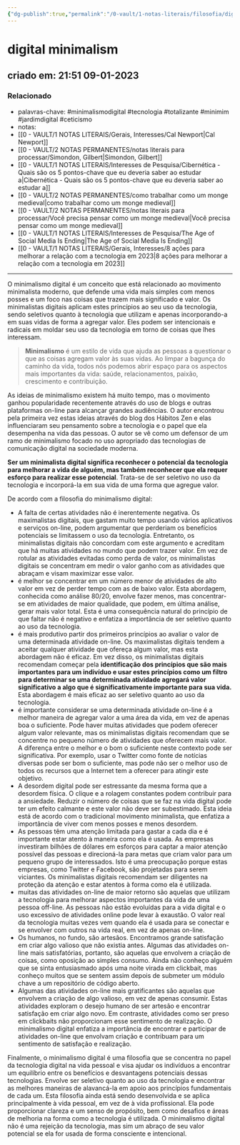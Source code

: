 ```yaml
---
{"dg-publish":true,"permalink":"/0-vault/1-notas-literais/filosofia/digital-minimalism/","tags":["permanente","minimalismodigital","tecnologia","totalizante","minimim","jardimdigital","ceticismo"],"dgHomeLink":true,"dgShowLocalGraph":true,"dgShowFileTree":true,"dgEnableSearch":true,"noteIcon":""}
---
```


# digital minimalism
## criado em: 21:51 09-01-2023

### Relacionado
- palavras-chave: #minimalismodigital #tecnologia #totalizante #minimim #jardimdigital #ceticismo 
- notas: 
- [[0 - VAULT/1 NOTAS LITERAIS/Gerais, Interesses/Cal Newport\|Cal Newport]]
- [[0 - VAULT/2 NOTAS PERMANENTES/notas literais para processar/Simondon, Gilbert\|Simondon, Gilbert]]
- [[0 - VAULT/1 NOTAS LITERAIS/Interesses de Pesquisa/Cibernética -  Quais são os 5 pontos-chave que eu deveria saber ao estudar a\|Cibernética -  Quais são os 5 pontos-chave que eu deveria saber ao estudar a]]
- [[0 - VAULT/2 NOTAS PERMANENTES/como trabalhar como um monge medieval\|como trabalhar como um monge medieval]]
- [[0 - VAULT/2 NOTAS PERMANENTES/notas literais para processar/Você precisa pensar como um monge medieval\|Você precisa pensar como um monge medieval]]
- [[0 - VAULT/1 NOTAS LITERAIS/Interesses de Pesquisa/The Age of Social Media Is Ending\|The Age of Social Media Is Ending]]
- [[0 - VAULT/1 NOTAS LITERAIS/Gerais, Interesses/8 ações para melhorar a relação com a tecnologia em 2023\|8 ações para melhorar a relação com a tecnologia em 2023]]
---

O minimalismo digital é um conceito que está relacionado ao movimento minimalista moderno, que defende uma vida mais simples com menos posses e um foco nas coisas que trazem mais significado e valor. Os minimalistas digitais aplicam estes princípios ao seu uso da tecnologia, sendo seletivos quanto à tecnologia que utilizam e apenas incorporando-a em suas vidas de forma a agregar valor. Eles podem ser intencionais e radicais em moldar seu uso da tecnologia em torno de coisas que lhes interessam.

>**Minimalismo** é um estilo de vida que ajuda as pessoas a questionar o que as coisas agregam valor às suas vidas. Ao limpar a bagunça do caminho da vida, todos nós podemos abrir espaço para os aspectos mais importantes da vida: saúde, relacionamentos, paixão, crescimento e contribuição.

As ideias de minimalismo existem há muito tempo, mas o movimento ganhou popularidade recentemente através do uso de blogs e outras plataformas on-line para alcançar grandes audiências. O autor encontrou pela primeira vez estas ideias através do blog dos Hábitos Zen e elas influenciaram seu pensamento sobre a tecnologia e o papel que ela desempenha na vida das pessoas. O autor se vê como um defensor de um ramo de minimalismo focado no uso apropriado das tecnologias de comunicação digital na sociedade moderna.

**Ser um minimalista digital significa reconhecer o potencial da tecnologia para melhorar a vida de alguém, mas também reconhecer que ela requer esforço para realizar esse potencial**. Trata-se de ser seletivo no uso da tecnologia e incorporá-la em sua vida de uma forma que agregue valor.

De acordo com a filosofia do minimalismo digital:

-  A falta de certas atividades não é inerentemente negativa. Os maximalistas digitais, que gastam muito tempo usando vários aplicativos e serviços on-line, podem argumentar que perderiam os benefícios potenciais se limitassem o uso da tecnologia. Entretanto, os minimalistas digitais não concordam com este argumento e acreditam que há muitas atividades no mundo que podem trazer valor. Em vez de rotular as atividades evitadas como perda de valor, os minimalistas digitais se concentram em medir o valor ganho com as atividades que abraçam e visam maximizar esse valor.
- é melhor se concentrar em um número menor de atividades de alto valor em vez de perder tempo com as de baixo valor. Esta abordagem, conhecida como análise 80/20, envolve fazer menos, mas concentrar-se em atividades de maior qualidade, que podem, em última análise, gerar mais valor total. Esta é uma consequência natural do princípio de que faltar não é negativo e enfatiza a importância de ser seletivo quanto ao uso da tecnologia.
- é mais produtivo partir dos primeiros princípios ao avaliar o valor de uma determinada atividade on-line. Os maximalistas digitais tendem a aceitar qualquer atividade que ofereça algum valor, mas esta abordagem não é eficaz. Em vez disso, os minimalistas digitais recomendam começar pela **identificação dos princípios que são mais importantes para um indivíduo e usar estes princípios como um filtro para determinar se uma determinada atividade agregará valor significativo a algo que é significativamente importante para sua vida.** Esta abordagem é mais eficaz ao ser seletivo quanto ao uso da tecnologia.
- é importante considerar se uma determinada atividade on-line é a melhor maneira de agregar valor a uma área da vida, em vez de apenas boa o suficiente. Pode haver muitas atividades que podem oferecer algum valor relevante, mas os minimalistas digitais recomendam que se concentre no pequeno número de atividades que oferecem mais valor. A diferença entre o melhor e o bom o suficiente neste contexto pode ser significativa. Por exemplo, usar o Twitter como fonte de notícias diversas pode ser bom o suficiente, mas pode não ser o melhor uso de todos os recursos que a Internet tem a oferecer para atingir este objetivo.
- A desordem digital pode ser estressante da mesma forma que a desordem física. O clique e a rolagem constantes podem contribuir para a ansiedade. Reduzir o número de coisas que se faz na vida digital pode ter um efeito calmante e este valor não deve ser subestimado. Esta ideia está de acordo com o tradicional movimento minimalista, que enfatiza a importância de viver com menos posses e menos desordem.
- As pessoas têm uma atenção limitada para gastar a cada dia e é importante estar atento à maneira como ela é usada. As empresas investiram bilhões de dólares em esforços para captar a maior atenção possível das pessoas e direcioná-la para metas que criam valor para um pequeno grupo de interessados. Isto é uma preocupação porque estas empresas, como Twitter e Facebook, são projetadas para serem viciantes. Os minimalistas digitais recomendam ser diligentes na proteção da atenção e estar atentos à forma como ela é utilizada.
- muitas das atividades on-line de maior retorno são aquelas que utilizam a tecnologia para melhorar aspectos importantes da vida de uma pessoa off-line. As pessoas não estão evoluídas para a vida digital e o uso excessivo de atividades online pode levar à exaustão. O valor real da tecnologia muitas vezes vem quando ela é usada para se conectar e se envolver com outros na vida real, em vez de apenas on-line.
- Os humanos, no fundo, são artesãos. Encontramos grande satisfação em criar algo valioso que não existia antes. Algumas das atividades on-line mais satisfatórias, portanto, são aquelas que envolvem a criação de coisas, como oposição ao simples consumo. Ainda não conheço alguém que se sinta entusiasmado após uma noite virada em clickbait, mas conheço muitos que se sentem assim depois de submeter um módulo chave a um repositório de código aberto.
- Algumas das atividades on-line mais gratificantes são aquelas que envolvem a criação de algo valioso, em vez de apenas consumir. Estas atividades exploram o desejo humano de ser artesão e encontrar satisfação em criar algo novo. Em contraste, atividades como ser preso em clickbaits não proporcionam esse sentimento de realização. O minimalismo digital enfatiza a importância de encontrar e participar de atividades on-line que envolvam criação e contribuam para um sentimento de satisfação e realização.

Finalmente, o minimalismo digital é uma filosofia que se concentra no papel da tecnologia digital na vida pessoal e visa ajudar os indivíduos a encontrar um equilíbrio entre os benefícios e desvantagens potenciais dessas tecnologias. Envolve ser seletivo quanto ao uso da tecnologia e encontrar as melhores maneiras de alavancá-la em apoio aos princípios fundamentais de cada um. Esta filosofia ainda está sendo desenvolvida e se aplica principalmente à vida pessoal, em vez de à vida profissional. Ela pode proporcionar clareza e um senso de propósito, bem como desafios e áreas de melhoria na forma como a tecnologia é utilizada. O minimalismo digital não é uma rejeição da tecnologia, mas sim um abraço de seu valor potencial se ela for usada de forma consciente e intencional. 